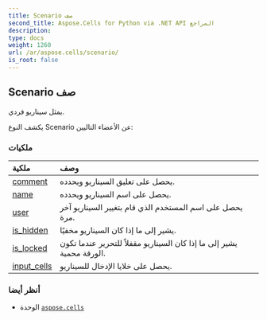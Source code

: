 ```yaml
---
title: Scenario صف
second_title: Aspose.Cells for Python via .NET API المراجع
description:
type: docs
weight: 1260
url: /ar/aspose.cells/scenario/
is_root: false
---
```

##  Scenario صف
يمثل سيناريو فردي.



يكشف النوع Scenario عن الأعضاء التاليين:

###  ملكيات
| ملكية| وصف|
| :- | :- |
| [comment](/cells/python-net/ar/aspose.cells/scenario/comment) | يحصل على تعليق السيناريو ويحدده.|
| [name](/cells/python-net/ar/aspose.cells/scenario/name) | يحصل على اسم السيناريو ويحدده.|
| [user](/cells/python-net/ar/aspose.cells/scenario/user) | يحصل على اسم المستخدم الذي قام بتغيير السيناريو آخر مرة.|
| [is_hidden](/cells/python-net/ar/aspose.cells/scenario/is_hidden) | يشير إلى ما إذا كان السيناريو مخفيًا.|
| [is_locked](/cells/python-net/ar/aspose.cells/scenario/is_locked) | يشير إلى ما إذا كان السيناريو مقفلاً للتحرير عندما تكون الورقة محمية.|
| [input_cells](/cells/python-net/ar/aspose.cells/scenario/input_cells) | يحصل على خلايا الإدخال للسيناريو.|



###  أنظر أيضا
* الوحدة [`aspose.cells`](..)

